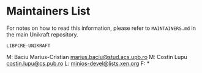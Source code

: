 Maintainers List
================

For notes on how to read this information, please refer to `MAINTAINERS.md` in
the main Unikraft repository.

	LIBPCRE-UNIKRAFT
  M:  Baciu Marius-Cristian <marius.baciu@stud.acs.upb.ro>
	M:	Costin Lupu <costin.lupu@cs.pub.ro>
	L:	minios-devel@lists.xen.org
	F: *
